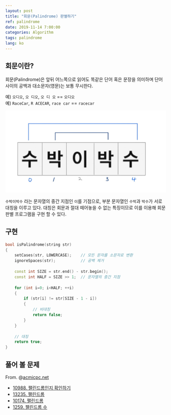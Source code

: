 ```yaml
---
layout: post
title: "회문(Palindrome) 판별하기"
ref: palindrome
date: 2019-11-14 7:00:00
categories: Algorithm
tags: palindrome
lang: ko
---
```


## 회문이란?

회문(Palindrome)은 앞뒤 어느쪽으로 읽어도 똑같은 단어 혹은 문장을 의미하며 
단어 사이의 공백과 대소문자(영문)는 보통 무시한다.

예) `오디오`, `오 디오`, `오 디 오` == `오디오` <br>
예) `RaceCar`, `R ACECAR`, `race car` == `racecar`

![Palindrome](/assets/images/algorithm/palindrome/normal/palindrome-ko.jpg)

`수박이박수` 라는 문자열의 중간 지점인 `이`를 기점으로, 부분 문자열인 `수박`과 `박수`가 서로 대칭을 이루고 있다. 
대칭은 회문과 절대 떼어놓을 수 없는 특징이므로 이를 이용해 회문 판별 프로그램을 구현 할 수 있다.

<div class="divider"></div>

## 구현

```cpp
bool isPalindrome(string str)
{
    setCases(str, LOWERCASE);    // 모든 문자를 소문자로 변환
    ignoreSpaces(str);           // 공백 제거

    const int SIZE = str.end() - str.begin();
    const int HALF = SIZE >> 1;  // 문자열의 중간 지점

    for (int i=0; i<HALF; ++i)
    {
        if (str[i] != str[SIZE - 1 - i])
        {
            // 비대칭
            return false;
        }
    }

    // 대칭
    return true;
}
```

<div class="divider"></div>

## 풀어 볼 문제
From. @[acmicpc.net](https://www.acmicpc.net/problemset?search=%ED%8C%B0%EB%A6%B0%EB%93%9C%EB%A1%AC)
- [10988. 팰린드롬인지 확인하기](https://www.acmicpc.net/problem/10988) 
- [13235. 팰린드롬](https://www.acmicpc.net/problem/13235)
- [10174. 팰린드롬](https://www.acmicpc.net/problem/10174)
- [1259. 팰린드롬 수](https://www.acmicpc.net/problem/1259) 
